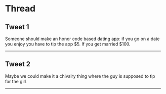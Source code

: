 # Thread

## Tweet 1

Someone should make an honor code based dating app: if you go on a date you enjoy you have to tip the app $5. If you get married $100.

---

## Tweet 2

Maybe we could make it a chivalry thing where the guy is supposed to tip for the girl.

---

